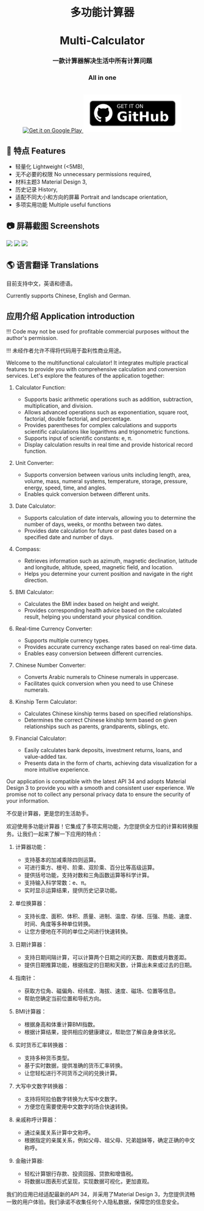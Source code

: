 <div align="center">

# 多功能计算器 
# Multi-Calculator

### 一款计算器解决生活中所有计算问题 
### All in one

<br>

<a href="https://play.google.com/store/apps/details?id=com.yangdai.calc">
      <img alt="Get it on Google Play" src="https://play.google.com/intl/en_us/badges/static/images/badges/en_badge_web_generic.png" height="100">
</a>

<a href="https://github.com/YangDai-Github/Multi-Calculator-Android/releases/tag/apk_release">
      <img alt="Get it on GitHub" src="https://raw.githubusercontent.com/deckerst/common/main/assets/get-it-on-github.png" height="100">
</a>

<br>

<div align="left"/>

## 📖 特点 Features

* 轻量化 Lightweight (<5MB),
* 无不必要的权限 No unnecessary permissions required,
* 材料主题3 Material Design 3,
* 历史记录 History,
* 适配不同大小和方向的屏幕 Portrait and landscape orientation,
* 多项实用功能 Multiple useful functions

## 📷 屏幕截图 Screenshots
<img src="https://github.com/YangDai-Github/Multi-Calculator-Android/assets/107718193/a6f9bc85-732f-417d-8085-1973c9a93295" width="15%"/>
<img src="https://github.com/YangDai-Github/Multi-Calculator-Android/assets/107718193/92681c9e-9236-4cd0-baa5-2c5d7776a65a" width="15%"/>
<img src="https://github.com/YangDai-Github/Multi-Calculator-Android/assets/107718193/cc784b7d-6057-4f8a-bef5-7989e8fd9b1d" width="15%"/>

## 🌎 语言翻译 Translations

目前支持中文，英语和德语。

Currently supports Chinese, English and German.

## 应用介绍 Application introduction

!!! Code may not be used for profitable commercial purposes without the author's permission.

!!! 未经作者允许不得将代码用于盈利性商业用途。

Welcome to the multifunctional calculator! It integrates multiple practical features to provide you with comprehensive calculation and conversion services. Let's explore the features of the application together:

1. Calculator Function:
   - Supports basic arithmetic operations such as addition, subtraction, multiplication, and division.
   - Allows advanced operations such as exponentiation, square root, factorial, double factorial, and percentage.
   - Provides parentheses for complex calculations and supports scientific calculations like logarithms and trigonometric functions.
   - Supports input of scientific constants: e, π.
   - Display calculation results in real time and provide historical record function.

2. Unit Converter:
   - Supports conversion between various units including length, area, volume, mass, numeral systems, temperature, storage, pressure, energy, speed, time, and angles.
   - Enables quick conversion between different units.

3. Date Calculator:
   - Supports calculation of date intervals, allowing you to determine the number of days, weeks, or months between two dates.
   - Provides date calculation for future or past dates based on a specified date and number of days.

4. Compass:
   - Retrieves information such as azimuth, magnetic declination, latitude and longitude, altitude, speed, magnetic field, and location.
   - Helps you determine your current position and navigate in the right direction.

5. BMI Calculator:
   - Calculates the BMI index based on height and weight.
   - Provides corresponding health advice based on the calculated result, helping you understand your physical condition.

6. Real-time Currency Converter:
   - Supports multiple currency types.
   - Provides accurate currency exchange rates based on real-time data.
   - Enables easy conversion between different currencies.

7. Chinese Number Converter:
   - Converts Arabic numerals to Chinese numerals in uppercase.
   - Facilitates quick conversion when you need to use Chinese numerals.

8. Kinship Term Calculator:
   - Calculates Chinese kinship terms based on specified relationships.
   - Determines the correct Chinese kinship term based on given relationships such as parents, grandparents, siblings, etc.

9. Financial Calculator:
   - Easily calculates bank deposits, investment returns, loans, and value-added tax.
   - Presents data in the form of charts, achieving data visualization for a more intuitive experience.

Our application is compatible with the latest API 34 and adopts Material Design 3 to provide you with a smooth and consistent user experience. We promise not to collect any personal privacy data to ensure the security of your information.


不仅是计算器，更是您的生活助手。

欢迎使用多功能计算器！它集成了多项实用功能，为您提供全方位的计算和转换服务。让我们一起来了解一下应用的特点：

1. 计算器功能：
   - 支持基本的加减乘除四则运算。
   - 可进行乘方、根号、阶乘、双阶乘、百分比等高级运算。
   - 提供括号功能，支持对数和三角函数运算等科学计算。
   - 支持输入科学常数：e、π。
   - 实时显示运算结果，提供历史记录功能。

2. 单位换算器：
   - 支持长度、面积、体积、质量、进制、温度、存储、压强、热能、速度、时间、角度等多种单位转换。
   - 让您方便地在不同的单位之间进行快速转换。

3. 日期计算器：
   - 支持日期间隔计算，可以计算两个日期之间的天数、周数或月数差距。
   - 提供日期推算功能，根据指定的日期和天数，计算出未来或过去的日期。

4. 指南针：
   - 获取方位角、磁偏角、经纬度、海拔、速度、磁场、位置等信息。
   - 帮助您确定当前位置和导航方向。

5. BMI计算器：
   - 根据身高和体重计算BMI指数。
   - 根据计算结果，提供相应的健康建议，帮助您了解自身身体状况。

6. 实时货币汇率转换器：
   - 支持多种货币类型。
   - 基于实时数据，提供准确的货币汇率转换。
   - 让您轻松进行不同货币之间的兑换计算。

7. 大写中文数字转换器：
   - 支持将阿拉伯数字转换为大写中文数字。
   - 方便您在需要使用中文数字的场合快速转换。

8. 亲戚称呼计算器：
   - 通过亲属关系计算中文称呼。
   - 根据指定的亲属关系，例如父母、祖父母、兄弟姐妹等，确定正确的中文称呼。

9. 金融计算器:
   - 轻松计算银行存款、投资回报、贷款和增值税。
   - 将数据以图表形式呈现，实现数据可视化，更加直观。

我们的应用已经适配最新的API 34，并采用了Material Design 3，为您提供流畅一致的用户体验。我们承诺不收集任何个人隐私数据，保障您的信息安全。
